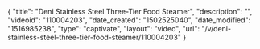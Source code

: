 {
    "title": "Deni Stainless Steel Three-Tier Food Steamer",
    "description": "",
    "videoid": "110004203",
    "date_created": "1502525040",
    "date_modified": "1516985238",
    "type": "captivate",
    "layout": "video",
    "url": "\/v\/deni-stainless-steel-three-tier-food-steamer\/110004203"
}
